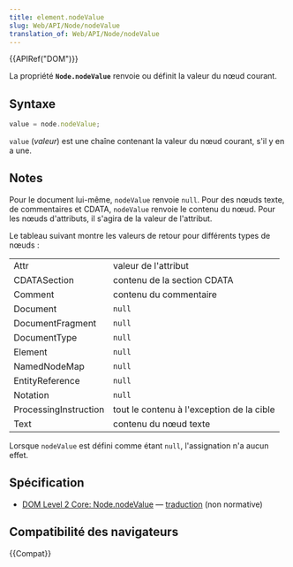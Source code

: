 ```yaml
---
title: element.nodeValue
slug: Web/API/Node/nodeValue
translation_of: Web/API/Node/nodeValue
---
```


{{APIRef("DOM")}}

La propriété **`Node.nodeValue`** renvoie ou définit la valeur du nœud courant.

## Syntaxe

```js
value = node.nodeValue;
```

`value` (_valeur_) est une chaîne contenant la valeur du nœud courant, s'il y en a une.

## Notes

Pour le document lui-même, `nodeValue` renvoie `null`. Pour des nœuds texte, de commentaires et CDATA, `nodeValue` renvoie le contenu du nœud. Pour les nœuds d'attributs, il s'agira de la valeur de l'attribut.

Le tableau suivant montre les valeurs de retour pour différents types de nœuds&nbsp;:

<table>
  <tbody>
    <tr>
      <td>Attr</td>
      <td>valeur de l'attribut</td>
    </tr>
    <tr>
      <td>CDATASection</td>
      <td>contenu de la section CDATA</td>
    </tr>
    <tr>
      <td>Comment</td>
      <td>contenu du commentaire</td>
    </tr>
    <tr>
      <td>Document</td>
      <td><code>null</code></td>
    </tr>
    <tr>
      <td>DocumentFragment</td>
      <td><code>null</code></td>
    </tr>
    <tr>
      <td>DocumentType</td>
      <td><code>null</code></td>
    </tr>
    <tr>
      <td>Element</td>
      <td><code>null</code></td>
    </tr>
    <tr>
      <td>NamedNodeMap</td>
      <td><code>null</code></td>
    </tr>
    <tr>
      <td>EntityReference</td>
      <td><code>null</code></td>
    </tr>
    <tr>
      <td>Notation</td>
      <td><code>null</code></td>
    </tr>
    <tr>
      <td>ProcessingInstruction</td>
      <td>tout le contenu à l'exception de la cible</td>
    </tr>
    <tr>
      <td>Text</td>
      <td>contenu du nœud texte</td>
    </tr>
  </tbody>
</table>

Lorsque `nodeValue` est défini comme étant `null`, l'assignation n'a aucun effet.

## Spécification

- [DOM Level 2 Core: Node.nodeValue](http://www.w3.org/TR/DOM-Level-2-Core/core.html#ID-F68D080) — [traduction](http://www.yoyodesign.org/doc/w3c/dom2-core/core.html#ID-F68D080) (non normative)

## Compatibilité des navigateurs

{{Compat}}
